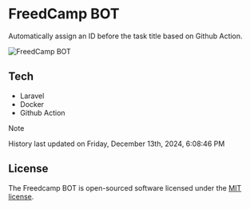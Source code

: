 # FreedCamp BOT

Automatically assign an ID before the task title based on Github Action.

![FreedCamp BOT](https://repository-images.githubusercontent.com/737932867/7d34798b-2680-471c-b089-a78a718d3d6a)

## Tech

- Laravel
- Docker
- Github Action

> [!NOTE]  
> History last updated on Friday, December 13th, 2024, 6:08:46 PM

## License

The Freedcamp BOT is open-sourced software licensed under the [MIT license](https://opensource.org/licenses/MIT).
